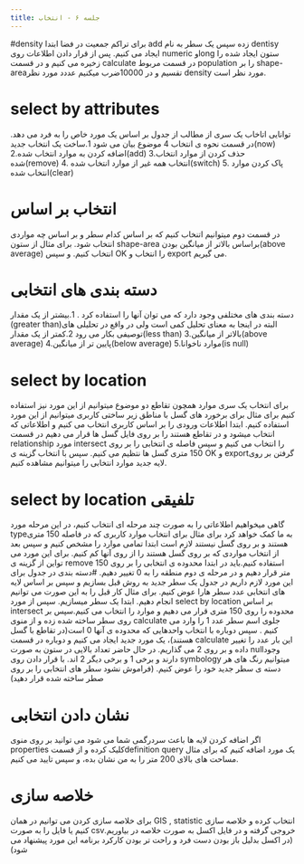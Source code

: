 ```yaml
---
title: جلسه ۶ - انتخاب
---
```

#density
برای تراکم جمعیت در فضا ابتدا add زده سپس یک سطر به نام dentisy ایجاد می کنیم. پس از قرار دادن اطلاعات روی numeric وlong ستون ایجاد شده را زخیره می کنیم و در قسمت calculate در قسمت مربوط population را بر shape-areaتقسیم و در 10000ضرب میکنیم عددد مورد نظر density مورد نظر است.
# select by attributes
توانایی اتاخاب یک سری از مطالب از جدول بر اساس یک مورد خاص را به فرد می دهد. در قسمت نحوه ی انتخاب 4 موضوع بیان می شود 
1.ساخت یک انتخاب جدید(now)
2.اضافه کردن به موارد انتخاب شده(add)
3.حذف کردن از موارد انتخاب شده(remove)
4. انتخاب همه غیر از موارد انتخاب شده(switch)
5. پاک کردن موارد انتخاب شده(clear)
# انتخاب بر اساس
در قسمت دوم میتوانیم اتنخاب کنیم که بر اساس کدام سطر و بر اساس چه مواردی انتخاب شود. برای مثال از ستون  shape-area براساس بالاتر از میانگین بودن(above average) انتخاب کنیم. و سپس  OK را انتخاب و export می گیریم.
# دسته بندی های انتخابی
دسته بندی های مختلفی وجود دارد که می توان آنها را استفاده کرد .
1.بیشتر از یک مقدار (greater than)البته در اینجا به معنای تحلیل کمی است ولی در واقع در تحلیلی های توصیفی بکار می رود
2.کمتر از یک مقدار(less than)
3.بالاتر از میانگین(above average)
4.پایین تر از میانگین(below average)
5.موارد ناخوانا(is null)
# select by location
برای انتخاب یک سری موارد همچون تقاطع دو موضوع میتوانیم از این مورد نیز استفاده کنیم برای مثال برای برخورد های گسل با مناطق زیر ساختی کاربری میتوانیم از این مورد استفاده کنیم. ابتدا اطلاعات ورودی را بر اساس کاربری انتخاب می کنیم و اطلاعاتی که انتخاب میشود و در تقاطع هستند را بر روی فایل گسل ها قرار می دهیم در قسمت relationship مورد intersect را انتخاب می کنیم و سپس فاصله ی انتخابی را بر روی 150 متری گسل ها نتظیم می کنیم. سپس با انتخاب گزینه ی  OK و  exportگرفتن بر روی لایه جدید موارد انتخابی را میتوانیم مشاهده کنیم.
# select by location تلفیقی
گاهی میخواهیم اطلاعاتی را به صورت چند مرحله ای انتخاب کنیم، در این مرحله مورد typeبه ما کمک خواهد کرد برای مثال برای انتخاب موارد کاربری که در فاصله 150 متری هستند و بر روی گسل نیستند لازم است ابتدا تمامی موارد را مشخص کنیم و سپس بعد از انتخاب مواردی که بر روی گسل هستند را از روی آنها کم کنیم. برای این مورد می تواین از گزینه ی   remove استفاده کنیم.باید در ابتدا محدوده ی انتخابی را بر روی 150 متر قرار دهیم و در مرحله ی دوم منطقه را به 0 تغییر دهیم. 
#دسته بندی در جدول 
برای این مورد لازم داریم در جدول یک سطر جدید به روش قبل بسازیم و سپس بر اساس لایه های انتخابی عدد سطر هارا عوض کنیم. برای مثال کار قبل را به این صورت می توانیم انجام دهیم.
ابتدا یک سطر میسازیم. سپس  از مورد select by location  بر اساس  intersect محدوده را روی 150 متری قرار می دهیم و موارد را انتخاب می کنیم.سپس بر روی سطر ساخته شده زده و از منوی calculate جلوی اسم سطر عدد 1 را وارد می کنیم . سپس دوباره با انتخاب واحدهایی که محدوده ی آنها 0 است(در تقاطع با گسل هستند)، یک مورد جدید ایجاد می کنیم و دوباره در قسمت calculate این بار عدد را تغییر داده و بر روی 2 می گذاریم. در حال حاضر تعداد بالایی در ستون به صورت nullوجود دارند و برخی 1 و برخی دیگر 2 اند. با قرار دادن روی symbology میتوانیم رنگ های هر دسته ی سطر جدید خود را عوض کنیم. (فراموش نشود سطر های انتخابی را بر روی صطر ساخته شده قرار دهید)
# نشان دادن انتخابی
اگر اضافه کردن لایه ها باعث سردرگمی شما می شود می توانید بر روی منوی properties کلیک کرده و از قسمتdefinition query یک مورد اضافه کنیم که برای مثال مساحت های بالای 200 متر را به من نشان بده، و سپس تایید می کنیم.
# خلاصه سازی
برای خلاصه سازی کردن می توانیم در همان GIS , statistic انتخاب کرده و خلاصه سازی کنیم یا فایل را به صورت csvخروجی گرفته و در فایل اکسل به صورت خلاصه در بیاوریم.(در اکسل بدلیل باز بودن دست فرد و راحت تر بودن کارکرد برنامه این مورد پیشنهاد می شود)


